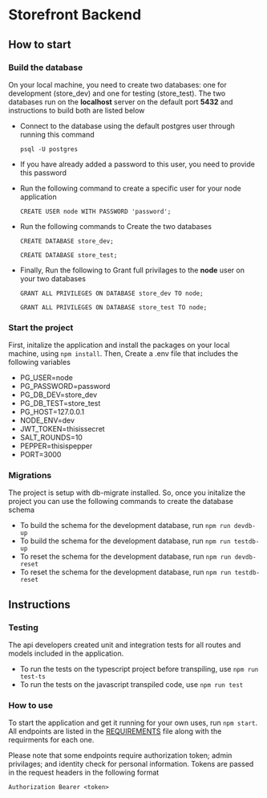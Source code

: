 # Storefront Backend

## How to start

### Build the database

On your local machine, you need to create two databases: one for development (store_dev) and one for testing (store_test). The two databases run on the **localhost** server on the default port **5432** and instructions to build both are listed below

- Connect to the database using the default postgres user through running this command

  `psql -U postgres`

- If you have already added a password to this user, you need to provide this password

- Run the following command to create a specific user for your node application

  `CREATE USER node WITH PASSWORD 'password';`

- Run the following commands to Create the two databases

  `CREATE DATABASE store_dev;`

  `CREATE DATABASE store_test;`

- Finally, Run the following to Grant full privilages to the **node** user on your two databases

  `GRANT ALL PRIVILEGES ON DATABASE store_dev TO node;`

  `GRANT ALL PRIVILEGES ON DATABASE store_test TO node;`

### Start the project

First, initalize the application and install the packages on your local machine, using `npm install`. Then, Create a .env file that includes the following variables

- PG_USER=node
- PG_PASSWORD=password
- PG_DB_DEV=store_dev
- PG_DB_TEST=store_test
- PG_HOST=127.0.0.1
- NODE_ENV=dev
- JWT_TOKEN=thisissecret
- SALT_ROUNDS=10
- PEPPER=thisispepper
- PORT=3000

### Migrations

The project is setup with db-migrate installed. So, once you initalize the project you can use the following commands to create the database schema

- To build the schema for the development database, run `npm run devdb-up`
- To build the schema for the development database, run `npm run testdb-up`
- To reset the schema for the development database, run `npm run devdb-reset`
- To reset the schema for the development database, run `npm run testdb-reset`

## Instructions

### Testing

The api developers created unit and integration tests for all routes and models included in the application.

- To run the tests on the typescript project before transpiling, use `npm run test-ts`
- To run the tests on the javascript transpiled code, use `npm run test`

### How to use

To start the application and get it running for your own uses, run `npm start`. All endpoints are listed in the [REQUIREMENTS](REQUIREMENTS.md) file along with the requirments for each one.

Please note that some endpoints require authorization token; admin privilages; and identity check for personal information. Tokens are passed in the request headers in the following format

`Authorization Bearer <token>`
